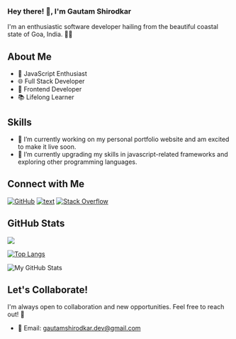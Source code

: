 ### Hey there! 👋, I'm Gautam Shirodkar

I'm an enthusiastic software developer hailing from the beautiful coastal state of Goa, India. 👨‍💻


## About Me

- 🚀 JavaScript Enthusiast
- 🌐 Full Stack Developer
- 🌈 Frontend Developer
- 📚 Lifelong Learner

## Skills



- 🔭 I’m currently working on my personal portfolio website and am excited to make it live soon.
- 🌱 I’m currently upgrading my skills in javascript-related frameworks and exploring other programming languages.

<!-- 
## Projects

Here are some projects I've been working on:

1. [Project 1](#) - Brief description of the project.
2. [Project 2](#) - Brief description of the project.
3. [Project 3](#) - Brief description of the project.
-->
## Connect with Me

[![GitHub](https://img.shields.io/badge/github/gautam-shirodkar?label=Github&style=for-the-badge&logo=github)](https://github.com/gautam-shirodkar)
[![text](https://img.shields.io/badge/LinkedIn-0077B5?style=for-the-badge&logo=linkedin&logoColor=white)](https://www.linkedin.com/in/gautam-shirodkar)
[![Stack Overflow](https://img.shields.io/stackexchange/stackoverflow/r/5315670?label=Stack%20Overflow&logo=stackoverflow&style=for-the-badge)](https://stackoverflow.com/users/5315670/gautam)


<!-- - 🌐 Portfolio: [Your Portfolio Website](https://www.your-portfolio.com) -->

## GitHub Stats
![](https://komarev.com/ghpvc/?username=gautam-shirodkar&color=blueviolet&style=for-the-badge&label=My+Profile+hits)


[![Top Langs](https://github-readme-stats.vercel.app/api/top-langs/?username=gautam-shirodkar&hide=html,css)](https://github.com/gautam-shirodkar/github-readme-stats)


![My GitHub Stats](https://github-readme-stats.vercel.app/api?username=gautam-shirodkar&show_icons=true)


## Let's Collaborate!

I'm always open to collaboration and new opportunities. Feel free to reach out! 🤝

- 📧 Email: gautamshirodkar.dev@gmail.com

<!--
**gautam-shirodkar/gautam-shirodkar** is a ✨ _special_ ✨ repository because its `README.md` (this file) appears on your GitHub profile.

Here are some ideas to get you started:

- 🔭 I’m currently working on ...
- 🌱 I’m currently learning ...
- 👯 I’m looking to collaborate on ...
- 🤔 I’m looking for help with ...
- 💬 Ask me about ...
- 📫 How to reach me: ...
- 😄 Pronouns: ...
- ⚡ Fun fact: ...
-->
